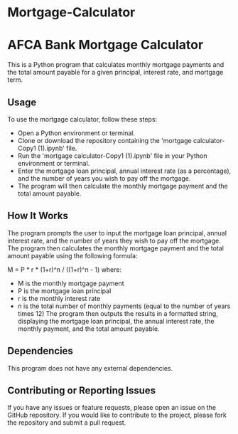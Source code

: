 # Mortgage-Calculator

# AFCA Bank Mortgage Calculator
This is a Python program that calculates monthly mortgage payments and the total amount payable for a given principal, interest rate, and mortgage term.

## Usage
To use the mortgage calculator, follow these steps:

* Open a Python environment or terminal.
* Clone or download the repository containing the 'mortgage calculator-Copy1 (1).ipynb' file.
* Run the 'mortgage calculator-Copy1 (1).ipynb' file in your Python environment or terminal.
* Enter the mortgage loan principal, annual interest rate (as a percentage), and the number of years you wish to pay off the mortgage.
* The program will then calculate the monthly mortgage payment and the total amount payable.

## How It Works
The program prompts the user to input the mortgage loan principal, annual interest rate, and the number of years they wish to pay off the mortgage. The program then calculates the monthly mortgage payment and the total amount payable using the following formula:


M = P * r * (1+r)^n / ((1+r)^n - 1)
where:

* M is the monthly mortgage payment
* P is the mortgage loan principal
* r is the monthly interest rate
* n is the total number of monthly payments (equal to the number of years times 12)
The program then outputs the results in a formatted string, displaying the mortgage loan principal, the annual interest rate, the monthly payment, and the total amount payable.

## Dependencies
This program does not have any external dependencies.

## Contributing or Reporting Issues
If you have any issues or feature requests, please open an issue on the GitHub repository. If you would like to contribute to the project, please fork the repository and submit a pull request.
